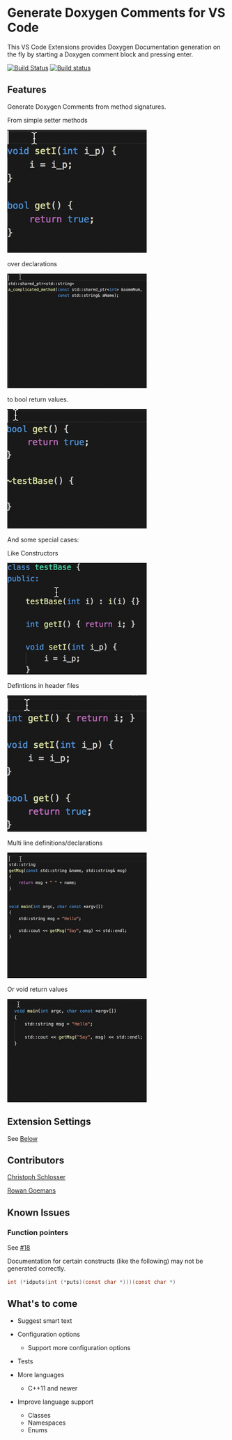 # Generate Doxygen Comments for VS Code

This VS Code Extensions provides Doxygen Documentation generation on the fly by starting a Doxygen comment block and pressing enter.

[![Build Status](https://travis-ci.org/christophschlosser/doxdocgen.svg?branch=master)](https://travis-ci.org/christophschlosser/doxdocgen)
[![Build status](https://ci.appveyor.com/api/projects/status/4h84071p9tv0y9r6?svg=true)](https://ci.appveyor.com/project/christophschlosser/doxdocgen)

## Features

Generate Doxygen Comments from method signatures.

From simple setter methods

![Simple Parameter](images/param_simple.gif)

over declarations

![Declaration](images/declaration.gif)

to bool return values.

![Bool return val](images/bool.gif)

And some special cases:

Like Constructors

![Constructor](images/ctor.gif)

Defintions in header files

![definition](images/definition.gif)

Multi line definitions/declarations

![method](images/method.gif)

Or void return values

![void](images/void.gif)

## Extension Settings

See [Below](#whats-to-come)

## Contributors

[Christoph Schlosser](https://github.com/christophschlosser)

[Rowan Goemans](https://github.com/rowanG077)

## Known Issues

### Function pointers

See [#18](https://github.com/christophschlosser/doxdocgen/issues/18)

Documentation for certain constructs (like the following) may not be generated correctly.

```C
int (*idputs(int (*puts)(const char *)))(const char *)
```

## What's to come

* Suggest smart text

* Configuration options
  * Support more configuration options

* Tests

* More languages
  * C++11 and newer

* Improve language support
  * Classes
  * Namespaces
  * Enums

